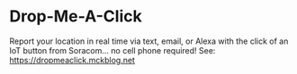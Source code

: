 # Drop-Me-A-Click
Report your location in real time via text, email, or Alexa with the click of an IoT button from Soracom... no cell phone required!  See: https://dropmeaclick.mckblog.net
